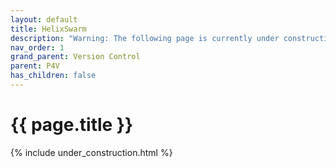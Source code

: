 ```yaml
---
layout: default
title: HelixSwarm
description: "Warning: The following page is currently under construction, find more about the details in future patches, or if you choose to add in the article see info on the bottom of the page."
nav_order: 1
grand_parent: Version Control
parent: P4V
has_children: false
---
```


{{ page.title }}
======================

{% include under_construction.html %}

<br>

<br>